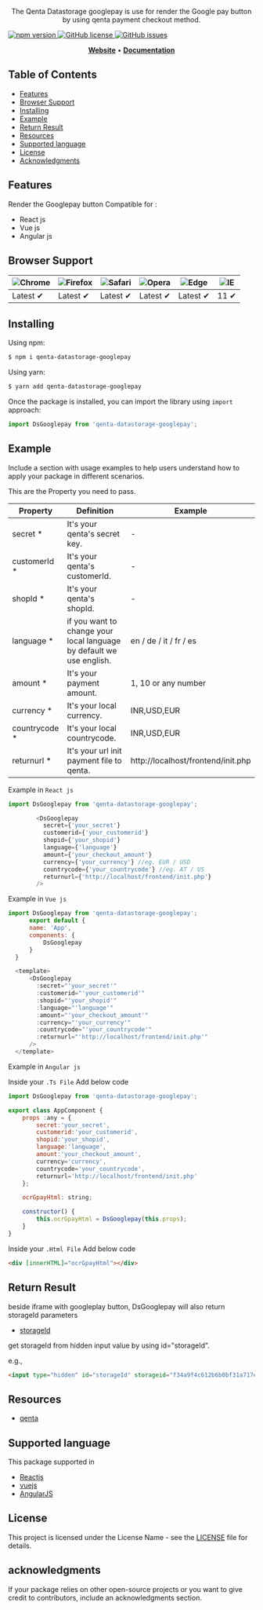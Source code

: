 <!-- <h1 align="center">
   <b>
        <a href="#">
        <img class="img" src="logo_qenta.png" style="width: 30%;" />
        </a><br>
    </b>
</h1> -->

<p align="center">The Qenta Datastorage googlepay is use for render the Google pay button by using qenta payment checkout method. </p>
    <p>
        <a href="#">
            <img src="https://badge.fury.io/js/your-package-name.svg" alt="npm version">
        </a>
        <a href="#">
            <img src="https://img.shields.io/github/license/your-username/your-repository-name" alt="GitHub license">
        </a>
        <a href="#">
            <img src="https://img.shields.io/github/issues/your-username/your-repository-name" alt="GitHub issues">
        </a>
    </p>
<p align="center">
    <a href="https://qenta.com/"><b>Website</b></a> •
    <a href="#"><b>Documentation</b></a>
</p>

<div align="center">

</div>

## Table of Contents
  - [Features](#Features)
  - [Browser Support](#Browser-Support)
  - [Installing](#installing)
  - [Example](#example)
  - [Return Result](#Return-Result)
  - [Resources](#Resources)
  - [Supported language](#Supported-language)
  - [License](#license)
  - [Acknowledgments](#acknowledgments)

## Features

Render the Googlepay button Compatible for : 
-  React js
-  Vue js
-  Angular js

## Browser Support

![Chrome](https://raw.githubusercontent.com/alrra/browser-logos/main/src/chrome/chrome_48x48.png) | ![Firefox](https://raw.githubusercontent.com/alrra/browser-logos/main/src/firefox/firefox_48x48.png) | ![Safari](https://raw.githubusercontent.com/alrra/browser-logos/main/src/safari/safari_48x48.png) | ![Opera](https://raw.githubusercontent.com/alrra/browser-logos/main/src/opera/opera_48x48.png) | ![Edge](https://raw.githubusercontent.com/alrra/browser-logos/main/src/edge/edge_48x48.png) | ![IE](https://raw.githubusercontent.com/alrra/browser-logos/master/src/archive/internet-explorer_9-11/internet-explorer_9-11_48x48.png) |
--- | --- | --- | --- | --- | --- |
Latest ✔ | Latest ✔ | Latest ✔ | Latest ✔ | Latest ✔ | 11 ✔ |
## Installing

Using npm:

```bash
$ npm i qenta-datastorage-googlepay
```

Using yarn:

```bash
$ yarn add qenta-datastorage-googlepay
```

Once the package is installed, you can import the library using `import` approach:

```js
import DsGooglepay from 'qenta-datastorage-googlepay';
```

## Example

Include a section with usage examples to help users understand how to apply your package in different scenarios.

This are the Property you need to pass.

| Property  |  Definition   | Example |
| -------- | ----------  | ------ |
| secret * | It's your qenta's secret key. | - |
| customerId * | It's your qenta's customerId. | - |
| shopId *| It's your qenta's shopId. | - |
| language *| if you want to change your local language by default we use english. | en / de / it / fr / es |
| amount *| It's your payment amount. | 1, 10 or any number |
| currency *| It's your local currency. | INR,USD,EUR |
| countrycode *| It's your local countrycode. | INR,USD,EUR |
| returnurl *| It's your url init payment file to qenta. | http://localhost/frontend/init.php |



Example in `React js`

```js
import DsGooglepay from 'qenta-datastorage-googlepay';

        <DsGooglepay
          secret={'your_secret'}
          customerid={'your_customerid'}
          shopid={'your_shopid'}
          language={'language'} 
          amount={'your_checkout_amount'}
          currency={'your_currency'} //eg. EUR / USD 
          countrycode={'your_countrycode'} //eg. AT / US 
          returnurl={'http://localhost/frontend/init.php'}
        />  

```

Example in `Vue js`

```js
import DsGooglepay from 'qenta-datastorage-googlepay';
      export default {
      name: 'App',
      components: {
          DsGooglepay
      }
  }

  <template>
      <DsGooglepay
        :secret="'your_secret'"
        :customerid="'your_customerid'"
        :shopid="'your_shopid'"
        :language="'language'"
        :amount="'your_checkout_amount'"
        :currency="'your_currency'"
        :countrycode="'your_countrycode'"
        :returnurl="'http://localhost/frontend/init.php'"
      />
  </template>
```

Example in `Angular js`

Inside your `.Ts File` Add below code
```js
import DsGooglepay from 'qenta-datastorage-googlepay';

export class AppComponent {
    props :any = {
        secret:'your_secret',
        customerid:'your_customerid',
        shopid:'your_shopid',
        language:'language',
        amount:'your_checkout_amount',
        currency='currency',
        countrycode='your_countrycode',
        returnurl='http://localhost/frontend/init.php'
    };

    ocrGpayHtml: string;

    constructor() {
        this.ocrGpayHtml = DsGooglepay(this.props);
    }
}
```
Inside your `.Html File` Add below code

```Html
<div [innerHTML]="ocrGpayHtml"></div>
```

## Return Result

beside iframe with googleplay button, DsGooglepay will also return storageId parameters

- [storageId](https://guides.qenta.com/parameters/detailed-description/#storageId)

get storageId from hidden input value by using id="storageId".

e.g.,

```Html
<input type="hidden" id="storageId" storageid="f34a9f4c612b6b0bf31a717e11xxxxxx">
``` 
## Resources

* [qenta](https://qenta.com/)

## Supported language

This package supported in 
- [Reactjs](https://react.dev/) 
- [vuejs](https://vuejs.org/)
- [AngularJS](https://angularjs.org/)

## License

This project is licensed under the License Name - see the [LICENSE](LICENSE) file for details.

## acknowledgments
If your package relies on other open-source projects or you want to give credit to contributors, include an acknowledgments section.